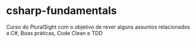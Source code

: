# csharp-fundamentals
Curso do PluralSight com o objetivo de rever alguns assuntos relacionados a C#, Boas práticas, Code Clean e TDD
